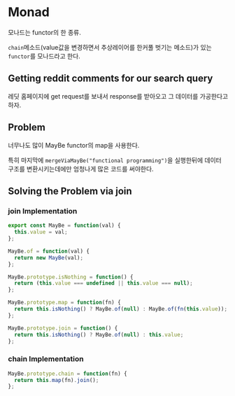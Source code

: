# Monad

모나드는 functor의 한 종류.

`chain`메소드(value값을 변경하면서 추상레이어를 한커풀 벗기는 메소드)가 있는 `functor`를 모나드라고 한다.

## Getting reddit comments for our search query

레딧 홈페이지에 get request를 보내서 response를 받아오고 그 데이터를 가공한다고 하자.

## Problem

너무나도 많이 MayBe functor의 map을 사용한다.

특히 마지막에 `mergeViaMayBe("functional programming")`을 실행한뒤에 데이터 구조를 변환시키는데에만 엄청나게 많은 코드를 써야한다.

## Solving the Problem via join

### join Implementation

```js
export const MayBe = function(val) {
  this.value = val;
};

MayBe.of = function(val) {
  return new MayBe(val);
};

MayBe.prototype.isNothing = function() {
  return (this.value === undefined || this.value === null);
};

MayBe.prototype.map = function(fn) {
  return this.isNothing() ? MayBe.of(null) : MayBe.of(fn(this.value));
};

MayBe.prototype.join = function() {
  return this.isNothing() ? MayBe.of(null) : this.value;
};
```

### chain Implementation

```js
MayBe.prototype.chain = function(fn) {
  return this.map(fn).join();
};
```
